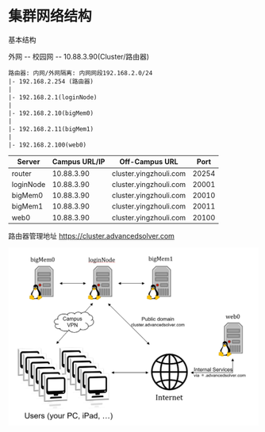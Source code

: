 # 集群网络结构

基本结构

外网 -- 校园网 -- 10.88.3.90(Cluster/路由器)

```
路由器: 内网/外网隔离: 内网网段192.168.2.0/24
|- 192.168.2.254 (路由器)
|
|- 192.168.2.1(loginNode)
|
|- 192.168.2.10(bigMem0)
|
|- 192.168.2.11(bigMem1)
|
|- 192.168.2.100(web0)

```


|   Server   | Campus URL/IP |     Off-Campus URL     | Port  |
| ---------- | ------------- | ---------------------- | ----- |
| router     | 10.88.3.90    | cluster.yingzhouli.com | 20254 |
| loginNode  | 10.88.3.90    | cluster.yingzhouli.com | 20001 |
| bigMem0    | 10.88.3.90    | cluster.yingzhouli.com | 20010 |
| bigMem1    | 10.88.3.90    | cluster.yingzhouli.com | 20011 |
| web0       | 10.88.3.90    | cluster.yingzhouli.com | 20100 |

路由器管理地址
https://cluster.advancedsolver.com

![Fig: network-topology](/guide/figure/user-topology.png)
